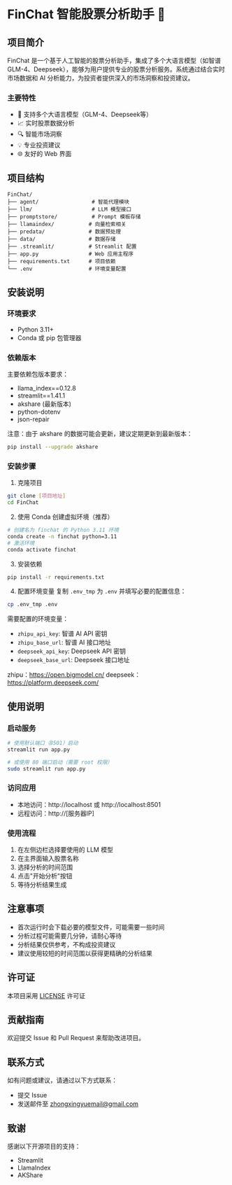 # FinChat 智能股票分析助手 🚀

## 项目简介

FinChat 是一个基于人工智能的股票分析助手，集成了多个大语言模型（如智谱 GLM-4、Deepseek），能够为用户提供专业的股票分析服务。系统通过结合实时市场数据和 AI 分析能力，为投资者提供深入的市场洞察和投资建议。

### 主要特性

- 🤖 支持多个大语言模型（GLM-4、Deepseek等）
- 📈 实时股票数据分析
- 🔍 智能市场洞察
- 💡 专业投资建议
- 🌐 友好的 Web 界面

## 项目结构

```
FinChat/
├── agent/                 # 智能代理模块
├── llm/                   # LLM 模型接口
├── promptstore/           # Prompt 模板存储
├── llamaindex/           # 向量检索相关
├── predata/              # 数据预处理
├── data/                 # 数据存储
├── .streamlit/           # Streamlit 配置
├── app.py                # Web 应用主程序
├── requirements.txt      # 项目依赖
└── .env                  # 环境变量配置
```

## 安装说明

### 环境要求

- Python 3.11+
- Conda 或 pip 包管理器

### 依赖版本

主要依赖包版本要求：
- llama_index==0.12.8
- streamlit==1.41.1
- akshare (最新版本)
- python-dotenv
- json-repair

注意：由于 akshare 的数据可能会更新，建议定期更新到最新版本：
```bash
pip install --upgrade akshare
```

### 安装步骤

1. 克隆项目
```bash
git clone [项目地址]
cd FinChat
```

2. 使用 Conda 创建虚拟环境（推荐）
```bash
# 创建名为 finchat 的 Python 3.11 环境
conda create -n finchat python=3.11
# 激活环境
conda activate finchat
```

3. 安装依赖
```bash
pip install -r requirements.txt
```

4. 配置环境变量
复制 `.env_tmp` 为 `.env` 并填写必要的配置信息：
```bash
cp .env_tmp .env
```

需要配置的环境变量：
- `zhipu_api_key`: 智谱 AI API 密钥
- `zhipu_base_url`: 智谱 AI 接口地址
- `deepseek_api_key`: Deepseek API 密钥
- `deepseek_base_url`: Deepseek 接口地址

zhipu：https://open.bigmodel.cn/
deepseek：https://platform.deepseek.com/
## 使用说明

### 启动服务

```bash
# 使用默认端口（8501）启动
streamlit run app.py

# 或使用 80 端口启动（需要 root 权限）
sudo streamlit run app.py
```

### 访问应用

- 本地访问：http://localhost 或 http://localhost:8501
- 远程访问：http://[服务器IP]

### 使用流程

1. 在左侧边栏选择要使用的 LLM 模型
2. 在主界面输入股票名称
3. 选择分析的时间范围
4. 点击"开始分析"按钮
5. 等待分析结果生成

## 注意事项

- 首次运行时会下载必要的模型文件，可能需要一些时间
- 分析过程可能需要几分钟，请耐心等待
- 分析结果仅供参考，不构成投资建议
- 建议使用较短的时间范围以获得更精确的分析结果

## 许可证

本项目采用 [LICENSE](LICENSE) 许可证

## 贡献指南

欢迎提交 Issue 和 Pull Request 来帮助改进项目。

## 联系方式

如有问题或建议，请通过以下方式联系：
- 提交 Issue
- 发送邮件至 zhongxingyuemail@gmail.com

## 致谢

感谢以下开源项目的支持：
- Streamlit
- LlamaIndex
- AKShare